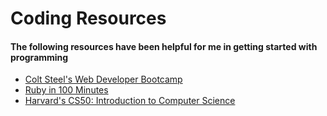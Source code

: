 # Coding Resources
#### The following resources have been helpful for me in getting started with programming

- [Colt Steel's Web Developer Bootcamp](https://www.udemy.com/course/the-web-developer-bootcamp/)
- [Ruby in 100 Minutes](http://tutorials.jumpstartlab.com/projects/ruby_in_100_minutes.html)
- [Harvard's CS50: Introduction to Computer Science](https://online-learning.harvard.edu/course/cs50-introduction-computer-science)
